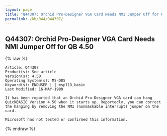 ```yaml
---
layout: page
title: "Q44307: Orchid Pro-Designer VGA Card Needs NMI Jumper Off for QB 4.50"
permalink: /kb/044/Q44307/
---
```


## Q44307: Orchid Pro-Designer VGA Card Needs NMI Jumper Off for QB 4.50

{% raw %}

	Article: Q44307
	Product(s): See article
	Version(s): 4.50
	Operating System(s): MS-DOS
	Keyword(s): ENDUSER | | mspl13_basic
	Last Modified: 16-MAY-1989
	
	It has been reported that an Orchid Pro-Designer VGA card can hang
	QuickBASIC Version 4.50 when it starts up. Reportedly, you can correct
	the hanging by removing the NMI (nonmaskable interrupt) jumper on the
	card.
	
	Microsoft has not tested or confirmed this information.

{% endraw %}
